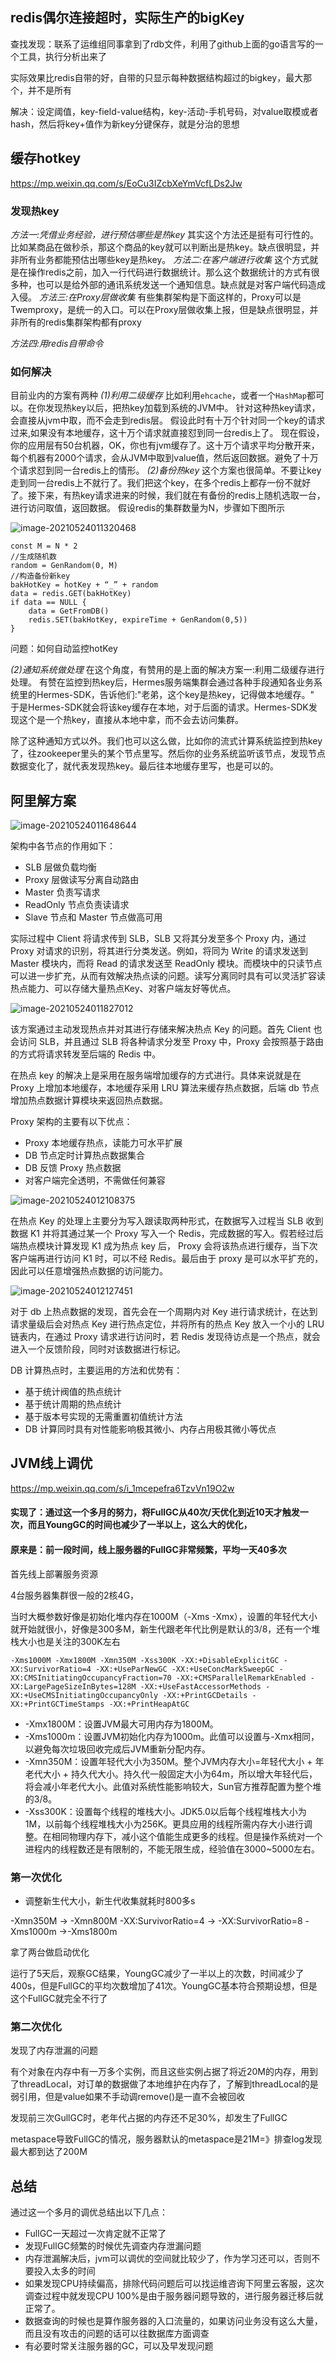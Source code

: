 ## redis偶尔连接超时，实际生产的bigKey

查找发现：联系了运维组同事拿到了rdb文件，利用了github上面的go语言写的一个工具，执行分析出来了

实际效果比redis自带的好，自带的只显示每种数据结构超过的bigkey，最大那个，并不是所有

解决：设定阈值，key-field-value结构，key-活动-手机号码，对value取模或者hash，然后将key+值作为新key分键保存，就是分治的思想

## 缓存hotkey

https://mp.weixin.qq.com/s/EoCu3IZcbXeYmVcfLDs2Jw

### 发现热key

*方法一:凭借业务经验，进行预估哪些是热key*
其实这个方法还是挺有可行性的。比如某商品在做秒杀，那这个商品的key就可以判断出是热key。缺点很明显，并非所有业务都能预估出哪些key是热key。
*方法二:在客户端进行收集*
这个方式就是在操作redis之前，加入一行代码进行数据统计。那么这个数据统计的方式有很多种，也可以是给外部的通讯系统发送一个通知信息。缺点就是对客户端代码造成入侵。
*方法三:在Proxy层做收集*
有些集群架构是下面这样的，Proxy可以是Twemproxy，是统一的入口。可以在Proxy层做收集上报，但是缺点很明显，并非所有的redis集群架构都有proxy

*方法四:用redis自带命令*

### 如何解决

目前业内的方案有两种
*(1)利用二级缓存*
比如利用`ehcache`，或者一个`HashMap`都可以。在你发现热key以后，把热key加载到系统的JVM中。
针对这种热key请求，会直接从jvm中取，而不会走到redis层。
假设此时有十万个针对同一个key的请求过来,如果没有本地缓存，这十万个请求就直接怼到同一台redis上了。
现在假设，你的应用层有50台机器，OK，你也有jvm缓存了。这十万个请求平均分散开来，每个机器有2000个请求，会从JVM中取到value值，然后返回数据。避免了十万个请求怼到同一台redis上的情形。
*(2)备份热key*
这个方案也很简单。不要让key走到同一台redis上不就行了。我们把这个key，在多个redis上都存一份不就好了。接下来，有热key请求进来的时候，我们就在有备份的redis上随机选取一台，进行访问取值，返回数据。
假设redis的集群数量为N，步骤如下图所示

![image-20210524011320468](G:\dev\typora-image\image-20210524011320468.png)

```
const M = N * 2
//生成随机数
random = GenRandom(0, M)
//构造备份新key
bakHotKey = hotKey + “_” + random
data = redis.GET(bakHotKey)
if data == NULL {
    data = GetFromDB()
    redis.SET(bakHotKey, expireTime + GenRandom(0,5))
}
```

问题：如何自动监控hotKey

*(2)通知系统做处理*
在这个角度，有赞用的是上面的解决方案一:利用二级缓存进行处理。
有赞在监控到热key后，Hermes服务端集群会通过各种手段通知各业务系统里的Hermes-SDK，告诉他们:"老弟，这个key是热key，记得做本地缓存。"
于是Hermes-SDK就会将该key缓存在本地，对于后面的请求。Hermes-SDK发现这个是一个热key，直接从本地中拿，而不会去访问集群。

除了这种通知方式以外。我们也可以这么做，比如你的流式计算系统监控到热key了，往zookeeper里头的某个节点里写。然后你的业务系统监听该节点，发现节点数据变化了，就代表发现热key。最后往本地缓存里写，也是可以的。

## 阿里解方案

![image-20210524011648644](G:\dev\typora-image\image-20210524011648644.png)

架构中各节点的作用如下：

- SLB 层做负载均衡
- Proxy 层做读写分离自动路由
- Master 负责写请求
- ReadOnly 节点负责读请求
- Slave 节点和 Master 节点做高可用

实际过程中 Client 将请求传到 SLB，SLB 又将其分发至多个 Proxy 内，通过 Proxy 对请求的识别，将其进行分类发送。例如，将同为 Write 的请求发送到 Master 模块内，而将 Read 的请求发送至 ReadOnly 模块。而模块中的只读节点可以进一步扩充，从而有效解决热点读的问题。读写分离同时具有可以灵活扩容读热点能力、可以存储大量热点Key、对客户端友好等优点。

![image-20210524011827012](G:\dev\typora-image\image-20210524011827012.png)

该方案通过主动发现热点并对其进行存储来解决热点 Key 的问题。首先 Client 也会访问 SLB，并且通过 SLB 将各种请求分发至 Proxy 中，Proxy 会按照基于路由的方式将请求转发至后端的 Redis 中。

在热点 key 的解决上是采用在服务端增加缓存的方式进行。具体来说就是在 Proxy 上增加本地缓存，本地缓存采用 LRU 算法来缓存热点数据，后端 db 节点增加热点数据计算模块来返回热点数据。

Proxy 架构的主要有以下优点：

- Proxy 本地缓存热点，读能力可水平扩展
- DB 节点定时计算热点数据集合
- DB 反馈 Proxy 热点数据
- 对客户端完全透明，不需做任何兼容

![image-20210524012108375](G:\dev\typora-image\image-20210524012108375.png)

在热点 Key 的处理上主要分为写入跟读取两种形式，在数据写入过程当 SLB 收到数据 K1 并将其通过某一个 Proxy 写入一个 Redis，完成数据的写入。假若经过后端热点模块计算发现 K1 成为热点 key 后， Proxy 会将该热点进行缓存，当下次客户端再进行访问 K1 时，可以不经 Redis。最后由于 proxy 是可以水平扩充的，因此可以任意增强热点数据的访问能力。

![image-20210524012127451](G:\dev\typora-image\image-20210524012127451.png)

对于 db 上热点数据的发现，首先会在一个周期内对 Key 进行请求统计，在达到请求量级后会对热点 Key 进行热点定位，并将所有的热点 Key 放入一个小的 LRU 链表内，在通过 Proxy 请求进行访问时，若 Redis 发现待访点是一个热点，就会进入一个反馈阶段，同时对该数据进行标记。

DB 计算热点时，主要运用的方法和优势有：

- 基于统计阀值的热点统计
- 基于统计周期的热点统计
- 基于版本号实现的无需重置初值统计方法
- DB 计算同时具有对性能影响极其微小、内存占用极其微小等优点

## JVM线上调优

https://mp.weixin.qq.com/s/i_1mcepefra6TzvVn19O2w

#### 实现了：通过这一个多月的努力，将FullGC从40次/天优化到近10天才触发一次，而且YoungGC的时间也减少了一半以上，这么大的优化，

#### 原来是：前一段时间，线上服务器的FullGC非常频繁，平均一天40多次

首先线上部署服务资源

4台服务器集群很一般的2核4G，

当时大概参数好像是初始化堆内存在1000M（-Xms -Xmx），设置的年轻代大小就开始就很小，好像是300多M，新生代跟老年代比例是默认的3/8，还有一个堆栈大小也是关注的300K左右

```
-Xms1000M -Xmx1800M -Xmn350M -Xss300K -XX:+DisableExplicitGC -XX:SurvivorRatio=4 -XX:+UseParNewGC -XX:+UseConcMarkSweepGC -XX:CMSInitiatingOccupancyFraction=70 -XX:+CMSParallelRemarkEnabled -XX:LargePageSizeInBytes=128M -XX:+UseFastAccessorMethods -XX:+UseCMSInitiatingOccupancyOnly -XX:+PrintGCDetails -XX:+PrintGCTimeStamps -XX:+PrintHeapAtGC
```

- -Xmx1800M：设置JVM最大可用内存为1800M。
- -Xms1000m：设置JVM初始化内存为1000m。此值可以设置与-Xmx相同，以避免每次垃圾回收完成后JVM重新分配内存。
- -Xmn350M：设置年轻代大小为350M。整个JVM内存大小=年轻代大小 + 年老代大小 + 持久代大小。持久代一般固定大小为64m，所以增大年轻代后，将会减小年老代大小。此值对系统性能影响较大，Sun官方推荐配置为整个堆的3/8。
- -Xss300K：设置每个线程的堆栈大小。JDK5.0以后每个线程堆栈大小为1M，以前每个线程堆栈大小为256K。更具应用的线程所需内存大小进行调整。在相同物理内存下，减小这个值能生成更多的线程。但是操作系统对一个进程内的线程数还是有限制的，不能无限生成，经验值在3000~5000左右。

### 第一次优化

- 调整新生代大小，新生代收集就耗时800多s

-Xmn350M -> -Xmn800M
-XX:SurvivorRatio=4 -> -XX:SurvivorRatio=8
-Xms1000m ->-Xms1800m

拿了两台做启动优化

运行了5天后，观察GC结果，YoungGC减少了一半以上的次数，时间减少了400s，但是FullGC的平均次数增加了41次。YoungGC基本符合预期设想，但是这个FullGC就完全不行了

### 第二次优化

发现了内存泄漏的问题

有个对象在内存中有一万多个实例，而且这些实例占据了将近20M的内存，用到了threadLocal，对订单的数据做了本地维护在内存了，了解到threadLocal的是弱引用，但是value如果不手动调remove()是一直不会被回收

发现前三次GullGC时，老年代占据的内存还不足30%，却发生了FullGC

metaspace导致FullGC的情况，服务器默认的metaspace是21M=》排查log发现最大都到达了200M

## 总结

通过这一个多月的调优总结出以下几点：

- FullGC一天超过一次肯定就不正常了
- 发现FullGC频繁的时候优先调查内存泄漏问题
- 内存泄漏解决后，jvm可以调优的空间就比较少了，作为学习还可以，否则不要投入太多的时间
- 如果发现CPU持续偏高，排除代码问题后可以找运维咨询下阿里云客服，这次调查过程中就发现CPU 100%是由于服务器问题导致的，进行服务器迁移后就正常了。
- 数据查询的时候也是算作服务器的入口流量的，如果访问业务没有这么大量，而且没有攻击的问题的话可以往数据库方面调查
- 有必要时常关注服务器的GC，可以及早发现问题